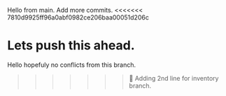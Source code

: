 Hello from main. Add more commits.
<<<<<<< 7810d9925ff96a0abf0982ce206baa00051d206c


Lets push this ahead.
=======
Hello hopefuly no conflicts from this branch.
>>>>>>> :hammer: Adding 2nd line for inventory branch.
